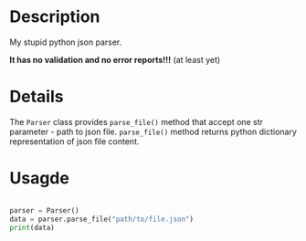 # Description

My stupid python json parser.

**It has no validation and no error reports!!!** (at least yet)

# Details

The `Parser` class provides `parse_file()` method that accept one str parameter - path to json file. `parse_file()` method returns python dictionary representation of json file content.

# Usagde

```python

parser = Parser()
data = parser.parse_file("path/to/file.json")
print(data)

```
